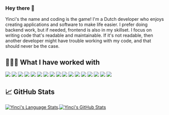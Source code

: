 ### Hey there 👋

Yinci's the name and coding is the game! I'm a Dutch developer who enjoys creating applications and software to make life easier. I prefer doing backend work, but if needed, frontend is also in my skillset. I focus on writing code that's readable and maintainable. If it's not readable, then another developer might have trouble working with my code, and that should never be the case.

## 👨🏼‍💻 What I have worked with
![](https://img.shields.io/static/v1?style=for-the-badge&message=HTML&logo=html5&logoColor=white&label=&color=F06529)
![](https://img.shields.io/static/v1?style=for-the-badge&message=CSS&logo=css&logoColor=white&label=&color=3c99dc)
![](https://img.shields.io/static/v1?style=for-the-badge&message=Javascript&logo=javascript&logoColor=333&label=&color=f0db4f)
![](https://img.shields.io/static/v1?style=for-the-badge&message=PHP&logo=php&logoColor=white&label=&color=6c78af)
![](https://img.shields.io/static/v1?style=for-the-badge&message=%23&logo=C&logoColor=white&label=&color=A8B9CC)
![](https://img.shields.io/static/v1?style=for-the-badge&message=Laravel&logo=laravel&logoColor=white&label=&color=f05340)
![](https://img.shields.io/static/v1?style=for-the-badge&message=Livewire&logo=livewire&logoColor=white&label=&color=FB70A9)
![](https://img.shields.io/static/v1?style=for-the-badge&message=Inertia&logo=inertia&logoColor=white&label=&color=9553E9)
![](https://img.shields.io/static/v1?style=for-the-badge&message=TailwindCSS&logo=tailwindcss&logoColor=37bdf7&label=&color=white)
![](https://img.shields.io/static/v1?style=for-the-badge&message=React.Js/Native&logo=react&logoColor=333&label=&color=61dbfb)
![](https://img.shields.io/static/v1?style=for-the-badge&message=Vue.Js&logo=vue.js&logoColor=white&label=&color=41b883)
![](https://img.shields.io/static/v1?style=for-the-badge&message=NEXT.Js&logo=next.js&logoColor=333&label=&color=white)
![](https://img.shields.io/static/v1?style=for-the-badge&message=Alpine.Js&color=222222&logo=Alpine.js&logoColor=8BC0D0&label=)
![](https://img.shields.io/static/v1?style=for-the-badge&message=Node.js&color=339933&logo=Node.js&logoColor=FFFFFF&label=)
![](https://img.shields.io/static/v1?style=for-the-badge&message=SASS&logo=sass&logoColor=white&label=&color=cd6799)
![](https://img.shields.io/static/v1?style=for-the-badge&message=Composer&logo=composer&logoColor=white&label=&color=885630)
![](https://img.shields.io/static/v1?style=for-the-badge&message=NPM&logo=npm&logoColor=white&label=&color=CB3837)

## &#x1f4c8; GitHub Stats

<a href="https://github.com/Yinci">
  <img align="center" src="https://github-readme-stats.vercel.app/api/top-langs/?username=Yinci&hide=java,html,tex&langs_count=5&theme=merko&layout=compact" alt="Yinci's Language Stats" />
</a>
<a href="https://github.com/Yinci">
  <img align="center" src="https://github-readme-stats.vercel.app/api?username=Yinci&show_icons=true&line_height=27&count_private=true&theme=merko" alt="Yinci's GitHub Stats" />
</a>
